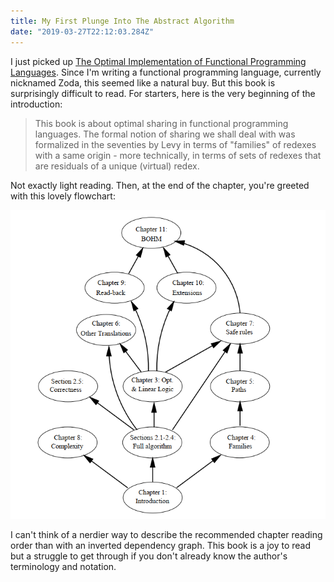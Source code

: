 ```yaml
---
title: My First Plunge Into The Abstract Algorithm
date: "2019-03-27T22:12:03.284Z"
---
```


I just picked up [The Optimal Implementation of Functional Programming Languages](https://www.amazon.com/Implementation-Functional-Programming-Languages-Theoretical/dp/0521621127). Since I'm writing a functional programming language, currently nicknamed Zoda, this seemed like a natural buy. But this book is surprisingly difficult to read. For starters, here is the very beginning of the introduction:

> This book is about optimal sharing in functional programming languages.
> The formal notion of sharing we shall deal with was formalized in the
seventies by Levy in terms of "families" of redexes with a same origin -
more technically, in terms of sets of redexes that are residuals of a unique
(virtual) redex.

Not exactly light reading. Then, at the end of the chapter, you're greeted with this lovely flowchart: 

![Chapter Reading Order](./flowchart.png)

I can't think of a nerdier way to describe the recommended chapter reading order than with an inverted dependency graph. This book is a joy to read but a struggle to get through if you don't already know the author's terminology and notation. 
